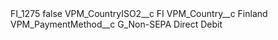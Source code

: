 <?xml version="1.0" encoding="UTF-8"?>
<CustomMetadata xmlns="http://soap.sforce.com/2006/04/metadata" xmlns:xsi="http://www.w3.org/2001/XMLSchema-instance" xmlns:xsd="http://www.w3.org/2001/XMLSchema">
    <label>FI_1275</label>
    <protected>false</protected>
    <values>
        <field>VPM_CountryISO2__c</field>
        <value xsi:type="xsd:string">FI</value>
    </values>
    <values>
        <field>VPM_Country__c</field>
        <value xsi:type="xsd:string">Finland</value>
    </values>
    <values>
        <field>VPM_PaymentMethod__c</field>
        <value xsi:type="xsd:string">G_Non-SEPA Direct Debit</value>
    </values>
</CustomMetadata>
